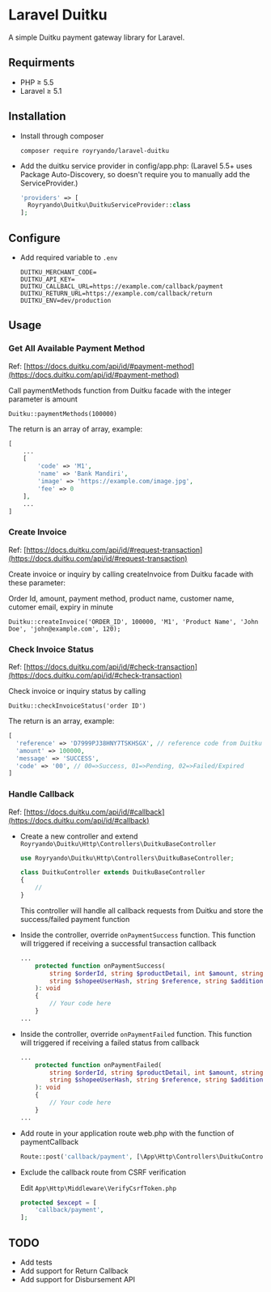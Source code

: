 # Laravel Duitku

A simple Duitku payment gateway library for Laravel.

## Requirments
- PHP ≥ 5.5
- Laravel ≥ 5.1

## Installation
- Install through composer

      composer require royryando/laravel-duitku

- Add the duitku service provider in config/app.php: (Laravel 5.5+ uses Package Auto-Discovery, so doesn't require you to manually add the ServiceProvider.)
  ```php
  'providers' => [
    Royryando\Duitku\DuitkuServiceProvider::class
  ];
  ```
  
## Configure
- Add required variable to `.env`
  ```dotenv
  DUITKU_MERCHANT_CODE=
  DUITKU_API_KEY=
  DUITKU_CALLBACL_URL=https://example.com/callback/payment
  DUITKU_RETURN_URL=https://example.com/callback/return
  DUITKU_ENV=dev/production
  ```

## Usage

### Get All Available Payment Method
Ref: [https://docs.duitku.com/api/id/#payment-method](https://docs.duitku.com/api/id/#payment-method)

Call paymentMethods function from Duitku facade with the integer parameter is amount

`Duitku::paymentMethods(100000)`

The return is an array of array, example:
```php
[
    ...
    [
        'code' => 'M1',
        'name' => 'Bank Mandiri',
        'image' => 'https://example.com/image.jpg',
        'fee' => 0
    ],
    ...
]
```

### Create Invoice
Ref: [https://docs.duitku.com/api/id/#request-transaction](https://docs.duitku.com/api/id/#request-transaction)

Create invoice or inquiry by calling createInvoice from Duitku facade with these parameter:

Order Id, amount, payment method, product name, customer name, cutomer email, expiry in minute
  
`Duitku::createInvoice('ORDER_ID', 100000, 'M1', 'Product Name', 'John Doe', 'john@example.com', 120);`

### Check Invoice Status
Ref: [https://docs.duitku.com/api/id/#check-transaction](https://docs.duitku.com/api/id/#check-transaction)

Check invoice or inquiry status by calling
  
`Duitku::checkInvoiceStatus('order ID')`
  
The return is an array, example:
  
```php
[
  'reference' => 'D7999PJ38HNY7TSKHSGX', // reference code from Duitku
  'amount' => 100000,
  'message' => 'SUCCESS',
  'code' => '00', // 00=>Success, 01=>Pending, 02=>Failed/Expired
]
```

### Handle Callback
Ref: [https://docs.duitku.com/api/id/#callback](https://docs.duitku.com/api/id/#callback)

- Create a new controller and extend `Royryando\Duitku\Http\Controllers\DuitkuBaseController`

  ```php
  use Royryando\Duitku\Http\Controllers\DuitkuBaseController;
  
  class DuitkuController extends DuitkuBaseController
  {
      //
  }
  ```  

  This controller will handle all callback requests from Duitku and store the success/failed payment function

- Inside the controller, override `onPaymentSuccess` function. This function will triggered if receiving a successful transaction callback
  ```php
  ...
      protected function onPaymentSuccess(
          string $orderId, string $productDetail, int $amount, string $paymentCode,
          string $shopeeUserHash, string $reference, string $additionalParam
      ): void
      {
          // Your code here
      }
  ...
  ```

- Inside the controller, override `onPaymentFailed` function. This function will triggered if receiving a failed status from callback

  ```php
  ...
      protected function onPaymentFailed(
          string $orderId, string $productDetail, int $amount, string $paymentCode,
          string $shopeeUserHash, string $reference, string $additionalParam
      ): void
      {
          // Your code here
      }
  ...
  ```

- Add route in your application route web.php with the function of paymentCallback

  ```php
  Route::post('callback/payment', [\App\Http\Controllers\DuitkuController::class, 'paymentCallback']);
  ```
  
- Exclude the callback route from CSRF verification
  
  Edit `App\Http\Middleware\VerifyCsrfToken.php`

  ```php
  protected $except = [
      'callback/payment',
  ];
  ```
  
## TODO
- Add tests
- Add support for Return Callback
- Add support for Disbursement API
